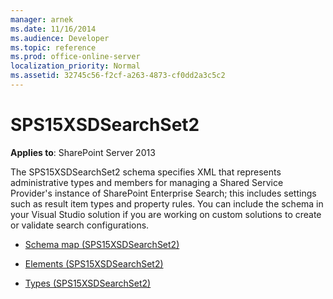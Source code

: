 ```yaml
---
manager: arnek
ms.date: 11/16/2014
ms.audience: Developer
ms.topic: reference
ms.prod: office-online-server
localization_priority: Normal
ms.assetid: 32745c56-f2cf-a263-4873-cf0dd2a3c5c2
---
```


# SPS15XSDSearchSet2

**Applies to**: SharePoint Server 2013

The SPS15XSDSearchSet2 schema specifies XML that represents administrative types and members for managing a Shared Service Provider's instance of SharePoint Enterprise Search; this includes settings such as result item types and property rules. You can include the schema in your Visual Studio solution if you are working on custom solutions to create or validate search configurations.

- [Schema map (SPS15XSDSearchSet2)](schema-map-sps15xsdsearchset2.md)

- [Elements (SPS15XSDSearchSet2)](elements-sps15xsdsearchset2.md)

- [Types (SPS15XSDSearchSet2)](types-sps15xsdsearchset2.md)









